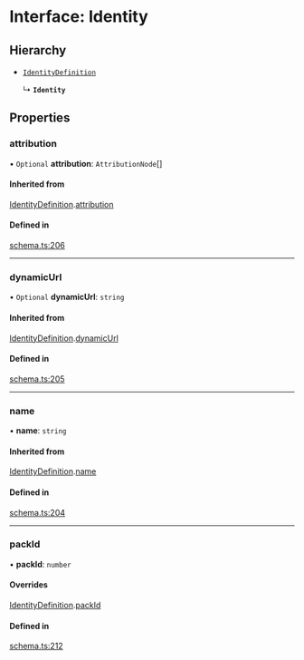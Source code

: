 # Interface: Identity

## Hierarchy

- [`IdentityDefinition`](IdentityDefinition.md)

  ↳ **`Identity`**

## Properties

### attribution

• `Optional` **attribution**: `AttributionNode`[]

#### Inherited from

[IdentityDefinition](IdentityDefinition.md).[attribution](IdentityDefinition.md#attribution)

#### Defined in

[schema.ts:206](https://github.com/coda/packs-sdk/blob/main/schema.ts#L206)

___

### dynamicUrl

• `Optional` **dynamicUrl**: `string`

#### Inherited from

[IdentityDefinition](IdentityDefinition.md).[dynamicUrl](IdentityDefinition.md#dynamicurl)

#### Defined in

[schema.ts:205](https://github.com/coda/packs-sdk/blob/main/schema.ts#L205)

___

### name

• **name**: `string`

#### Inherited from

[IdentityDefinition](IdentityDefinition.md).[name](IdentityDefinition.md#name)

#### Defined in

[schema.ts:204](https://github.com/coda/packs-sdk/blob/main/schema.ts#L204)

___

### packId

• **packId**: `number`

#### Overrides

[IdentityDefinition](IdentityDefinition.md).[packId](IdentityDefinition.md#packid)

#### Defined in

[schema.ts:212](https://github.com/coda/packs-sdk/blob/main/schema.ts#L212)
